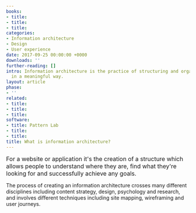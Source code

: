 ```yaml
---
books:
- title: 
- title: 
- title: 
categories:
- Information architecture
- Design
- User experience
date: 2017-09-25 00:00:00 +0000
downloads: ''
further-reading: []
intro: Information architecture is the practice of structuring and organising things
  in a meaningful way.
layout: article
phase:
- ''
related:
- title: 
- title: 
- title: 
software:
- title: Pattern Lab
- title: 
- title: 
title: What is information architecture?
---
```



<span style="font-size: 1rem;">For a website or application it's the creation of a structure which allows people to understand where they are, find what they're looking for and successfully achieve any goals.</span>

The process of creating an information architecture crosses many different disciplines including content strategy, design, psychology and research, and involves different techniques including site mapping, wireframing and user journeys.